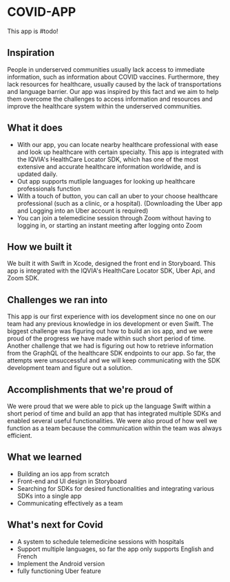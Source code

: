 # COVID-APP
This app is #todo!

## Inspiration
People in underserved communities usually lack access to immediate information, such as information about COVID vaccines. Furthermore, they lack resources for healthcare, usually caused by the lack of transportations and language barrier. Our app was inspired by this fact and we aim to help them overcome the challenges to access information and resources and improve the healthcare system within the underserved communities.

## What it does
- With our app, you can locate nearby healthcare professional with ease and look up healthcare with certain specialty. This app is integrated with the IQVIA's HealthCare Locator SDK, which has one of the most extensive and accurate healthcare information worldwide, and is updated daily.
- Out app supports mutliple languages for looking up healthcare professionals function
- With a touch of button, you can call an uber to your choose healthcare professional (such as a clinic, or a hospital). (Downloading the Uber app and Logging into an Uber account is required)
- You can join a telemedicine session through Zoom without having to logging in, or starting an instant meeting after logging onto Zoom


## How we built it
We built it with Swift in Xcode, designed the front end in Storyboard. This app is integrated with the IQVIA's HealthCare Locator SDK, Uber Api, and Zoom SDK.

## Challenges we ran into
This app is our first experience with ios development since no one on our team had any previous knowledge in ios development or even Swift. The biggest challenge was figuring out how to build an ios app, and we were proud of the progress we have made within such short period of time. 
Another challenge that we had is figuring out how to retrieve information from the GraphQL of the healthcare SDK endpoints to our app. So far, the attempts were unsuccessful and we will keep communicating with the SDK development team and figure out a solution.

## Accomplishments that we're proud of
We were proud that we were able to pick up the language Swift within a short period of time and build an app that has integrated multiple SDKs and enabled several useful functionalities. We were also proud of how well we function as a team because the communication within the team was always efficient.

## What we learned
- Building an ios app from scratch
- Front-end and UI design in Storyboard
- Searching for SDKs for desired functionalities and integrating various SDKs into a single app
- Communicating effectively as a team


## What's next for Covid 
- A system to schedule telemedicine sessions with hospitals
- Support multiple languages, so far the app only supports English and French
- Implement the Android version
- fully functioning Uber feature
